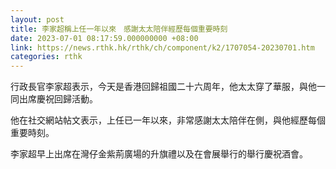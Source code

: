 ```yaml
---
layout: post
title: 李家超稱上任一年以來　感謝太太陪伴經歷每個重要時刻
date: 2023-07-01 08:17:59.000000000 +08:00
link: https://news.rthk.hk/rthk/ch/component/k2/1707054-20230701.htm
categories: rthk
---
```


行政長官李家超表示，今天是香港回歸祖國二十六周年，他太太穿了華服，與他一同出席慶祝回歸活動。

他在社交網站帖文表示，上任已一年以來，非常感謝太太陪伴在側，與他經歷每個重要時刻。

李家超早上出席在灣仔金紫荊廣場的升旗禮以及在會展舉行的舉行慶祝酒會。
